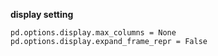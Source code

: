 **display setting**
```
pd.options.display.max_columns = None
pd.options.display.expand_frame_repr = False
```

